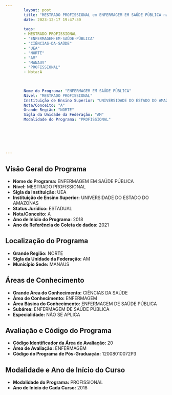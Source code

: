```yaml
---
        layout: post
        title: "MESTRADO PROFISSIONAL em ENFERMAGEM EM SAÚDE PÚBLICA na UEA  "
        date: 2023-12-17 19:47:30
     
        tags:
        - MESTRADO PROFISSIONAL
        - "ENFERMAGEM-EM-SAÚDE-PÚBLICA"
        - "CIÊNCIAS-DA-SAÚDE"
        - "UEA"
        - "NORTE"
        - "AM"
        - "MANAUS"
        - "PROFISSIONAL"
        - Nota:A
        
        

        Nome do Programa: "ENFERMAGEM EM SAÚDE PÚBLICA"
        Nível: "MESTRADO PROFISSIONAL"
        Instituição de Ensino Superior: "UNIVERSIDADE DO ESTADO DO AMAZONAS"
        Nota/Conceito: "A"
        Grande Região: "NORTE"
        Sigla da Unidade da Federação: "AM"
        Modalidade do Programa: "PROFISSIONAL"
        
        
        
        
        
        
---
```

## Visão Geral do Programa
- **Nome do Programa:** ENFERMAGEM EM SAÚDE PÚBLICA
- **Nível:** MESTRADO PROFISSIONAL
- **Sigla da Instituição:** UEA
- **Instituição de Ensino Superior:** UNIVERSIDADE DO ESTADO DO AMAZONAS
- **Status Jurídico:** ESTADUAL
- **Nota/Conceito:** A
- **Ano de Início do Programa:** 2018
- **Ano de Referência do Coleta de dados:** 2021

## Localização do Programa
- **Grande Região:** NORTE
- **Sigla da Unidade da Federação:** AM
- **Município Sede:** MANAUS

## Áreas de Conhecimento
- **Grande Área do Conhecimento:** CIÊNCIAS DA SAÚDE
- **Área de Conhecimento:** ENFERMAGEM
- **Área Básica do Conhecimento:** ENFERMAGEM DE SAÚDE PÚBLICA
- **Subárea:** ENFERMAGEM DE SAÚDE PÚBLICA
- **Especialidade:** NÃO SE APLICA

## Avaliação e Código do Programa
- **Código Identificador da Área de Avaliação:** 20
- **Área de Avaliação:** ENFERMAGEM
- **Código do Programa de Pós-Graduação:** 12008010072P3


## Modalidade e Ano de Início do Curso
- **Modalidade do Programa:** PROFISSIONAL
- **Ano de Início de Cada Curso:** 2018
